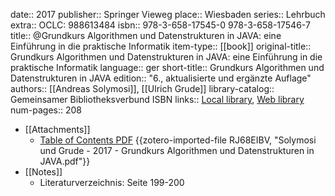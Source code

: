 date:: 2017
publisher:: Springer Vieweg
place:: Wiesbaden
series:: Lehrbuch
extra:: OCLC: 988613484
isbn:: 978-3-658-17545-0 978-3-658-17546-7
title:: @Grundkurs Algorithmen und Datenstrukturen in JAVA: eine Einführung in die praktische Informatik
item-type:: [[book]]
original-title:: Grundkurs Algorithmen und Datenstrukturen in JAVA: eine Einführung in die praktische Informatik
language:: ger
short-title:: Grundkurs Algorithmen und Datenstrukturen in JAVA
edition:: "6., aktualisierte und ergänzte Auflage"
authors:: [[Andreas Solymosi]], [[Ulrich Grude]]
library-catalog:: Gemeinsamer Bibliotheksverbund ISBN
links:: [Local library](zotero://select/groups/2386895/items/JLP6H5LY), [Web library](https://www.zotero.org/groups/2386895/items/JLP6H5LY)
num-pages:: 208

- [[Attachments]]
	- [Table of Contents PDF](http://www.gbv.de/dms/ilmenau/toc/889422303.PDF) {{zotero-imported-file RJ68EIBV, "Solymosi und Grude - 2017 - Grundkurs Algorithmen und Datenstrukturen in JAVA.pdf"}}
- [[Notes]]
	- Literaturverzeichnis: Seite 199-200